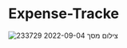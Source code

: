 # Expense-Tracke
![צילום מסך 2022-09-04 233729](https://user-images.githubusercontent.com/105584546/188332501-463ca4bc-35c6-4e08-8671-2b71cb92a2c7.jpg)
